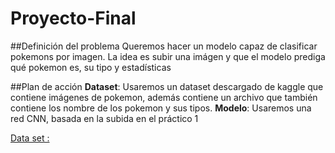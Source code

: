 # Proyecto-Final
##Definición del problema
Queremos hacer un modelo capaz de clasificar pokemons por imagen. La idea es subir una imágen y que el modelo prediga qué pokemon es, su tipo y estadísticas

##Plan de acción
**Dataset**: Usaremos un dataset descargado de kaggle que contiene imágenes de pokemon, además contiene un archivo que también contiene los nombre de los pokemon y sus tipos.
**Modelo**: Usaremos una red CNN, basada en la subida en el práctico 1

[Data set : ](https://www.kaggle.com/datasets/lantian773030/pokemonclassification)